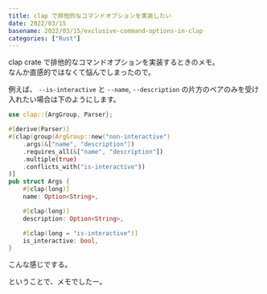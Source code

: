 ```yaml
---
title: clap で排他的なコマンドオプションを実装したい
date: 2022/03/15
basename: 2022/03/15/exclusive-command-options-in-clap
categories: ["Rust"]
---
```


clap crate で排他的なコマンドオプションを実装するときのメモ。  
なんか直感的ではなくて悩んでしまったので。

例えば、 `--is-interactive` と `--name`, `--description` の片方のペアのみを受け入れたい場合は下のようにします。

```rust
use clap::{ArgGroup, Parser};

#[derive(Parser)]
#[clap(group(ArgGroup::new("non-interactive")
    .args(&["name", "description"])
    .requires_all(&["name", "description"])
    .multiple(true)
    .conflicts_with("is-interactive"))
)]
pub struct Args {
    #[clap(long)]
    name: Option<String>,

    #[clap(long)]
    description: Option<String>,

    #[clap(long = "is-interactive")]
    is_interactive: bool,
}
```

こんな感じでする。

ということで、メモでしたー。
